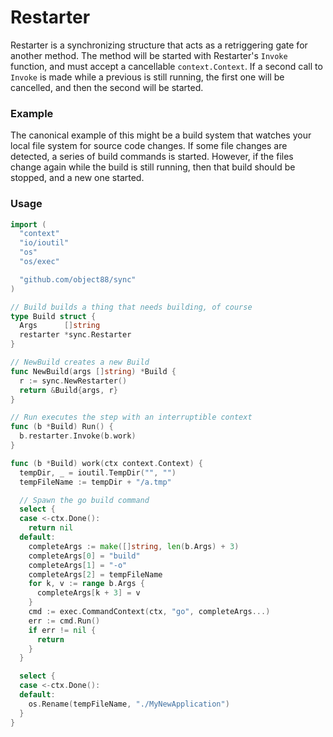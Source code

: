# Restarter

Restarter is a synchronizing structure that acts as a retriggering gate for another method.  The method will be started with Restarter's `Invoke` function, and must accept a cancellable `context.Context`.  If a second call to `Invoke` is made while a previous is still running, the first one will be cancelled, and then the second will be started.

### Example

The canonical example of this might be a build system that watches your local file system for source code changes.  If some file changes are detected, a series of build commands is started.  However, if the files change again while the build is still running, then that build should be stopped, and a new one started.

### Usage

``` Go
import (
  "context"
  "io/ioutil"
  "os"
  "os/exec"

  "github.com/object88/sync"
)

// Build builds a thing that needs building, of course
type Build struct {
  Args      []string
  restarter *sync.Restarter
}

// NewBuild creates a new Build
func NewBuild(args []string) *Build {
  r := sync.NewRestarter()
  return &Build{args, r}
}

// Run executes the step with an interruptible context
func (b *Build) Run() {
  b.restarter.Invoke(b.work)
}

func (b *Build) work(ctx context.Context) {
  tempDir, _ = ioutil.TempDir("", "")
  tempFileName := tempDir + "/a.tmp"

  // Spawn the go build command
  select {
  case <-ctx.Done():
    return nil
  default:
    completeArgs := make([]string, len(b.Args) + 3)
    completeArgs[0] = "build"
    completeArgs[1] = "-o"
    completeArgs[2] = tempFileName
    for k, v := range b.Args {
      completeArgs[k + 3] = v
    }
    cmd := exec.CommandContext(ctx, "go", completeArgs...)
    err := cmd.Run()
    if err != nil {
      return
    }
  }

  select {
  case <-ctx.Done():
  default:
    os.Rename(tempFileName, "./MyNewApplication")
  }
}
```
